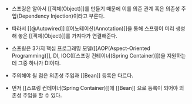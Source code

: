 - 스프링은 알아서 [[객체(Object)]]를 만들기 때문에 이를 의존 관계 혹은 의존성 주입(Dependency Injection)이라고 부른다.
- 따라서 [[@Autowired]] [[어노테이션(Annotation)]]을 통해 스프링이 미리 생성해 놓은 [[객체(Object)]]를 가져다가 연결해준다.

- 스프링은 3가지 핵심 프로그래밍 모델([[AOP(Aspect-Oriented Programming)]], DI, IOC([[스프링 컨테이너(Spring Container)]])을 지원하는데 그중 하나가 DI이다.

- 주의해야 될 점은 의존성 주입과 [[Bean]] 등록은 다르다. 

- 먼저 [[스프링 컨테이너(Spring Container)]]에 [[Bean]] 으로 등록이 되어야 의존성 주입을 할 수 있다.